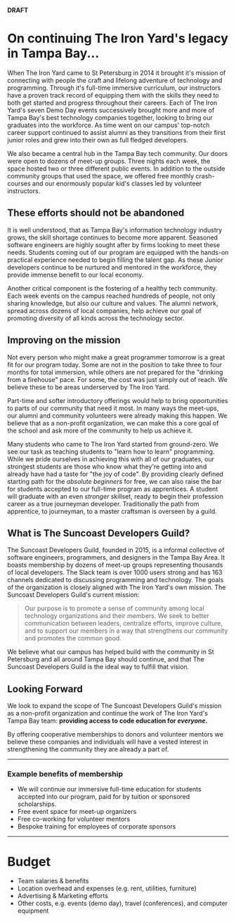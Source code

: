 **DRAFT**

# On continuing The Iron Yard's legacy in Tampa Bay...

When The Iron Yard came to St Petersburg in 2014 it brought it's mission of connecting with people the craft and lifelong adventure of technology and programming. Through it's full-time immersive curriculum, our instructors have a proven track record of equipping them with the skills they need to both get started and progress throughout their careers. Each of The Iron Yard's seven Demo Day events successively brought more and more of Tampa Bay's best technology companies together, looking to bring our graduates into the workforce. As time went on our campus' top-notch career support continued to assist alumni as they transitions from their first junior roles and grew into their own as full fledged developers.

We also became a central hub in the Tampa Bay tech community. Our doors were open to dozens of meet-up groups. Three nights each week, the space hosted two or three different public events. In addition to the outside community groups that used the space, we offered free monthly crash-courses and our enormously popular kid's classes led by volunteer instructors.

## These efforts should not be abandoned

It is well understood, that as Tampa Bay's information technology industry grows, the skill shortage continues to become more apparent. Seasoned software engineers are highly sought after by firms looking to meet these needs. Students coming out of our program are equipped with the hands-on practical experience needed to begin filling the talent gap. As these Junior developers continue to be nurtured and mentored in the workforce, they provide immense benefit to our local economy.

Another critical component is the fostering of a healthy tech community. Each week events on the campus reached hundreds of people, not only sharing knowledge, but also our culture and values. The alumni network, spread across dozens of local companies, help achieve our goal of promoting diversity of all kinds across the technology sector.

## Improving on the mission

Not every person who might make a great programmer tomorrow is a great fit for our program today. Some are not in the position to take three to four months for total immersion, while others are not prepared for the "drinking from a firehouse" pace. For some, the cost was just simply out of reach. We believe these to be areas underserved by The Iron Yard.

Part-time and softer introductory offerings would help to bring opportunities to parts of our community that need it most. In many ways the meet-ups, our alumni and community volunteers were already making this happen. We believe that as a non-profit organization, we can make this a core goal of the school and ask more of the community to help us achieve it.

Many students who came to The Iron Yard started from ground-zero. We see our task as teaching students to "learn how to learn" programming. While we pride ourselves in achieving this with all of our graduates, our strongest students are those who know what they're getting into and already have had a taste for "the joy of code". By providing clearly defined starting path for the *absolute beginners* for free, we can also raise the bar for students accepted to our full-time program as apprentices. A student will graduate with an even *stronger* skillset, ready to begin their profession career as a true journeyman developer. Traditionally the path from apprentice, to journeyman, to a master craftsman is overseen by a guild.

## What is The Suncoast Developers Guild?

The Suncoast Developers Guild, founded in 2015, is a informal collective of software engineers, programmers, and designers in the Tampa Bay Area. It boasts membership by dozens of meet-up groups representing thousands of local developers. The Slack team is over 1000 users strong and has 163 channels dedicated to discussing programming and technology. The goals of the organization is closely aligned with The Iron Yard's own mission. The Suncoast Developers Guild's current mission:

> Our purpose is to promote a sense of community among local technology organizations and their members. We seek to better communication between leaders, centralize efforts, improve culture, and to support our members in a way that strengthens our community and promotes the common good.

We believe what our campus has helped build with the community in St Petersburg and all around Tampa Bay should continue, and that The Suncoast Developers Guild is the ideal way to fulfill that vision.

## Looking Forward

We look to expand the scope of The Suncoast Developers Guild's mission as a non-profit organization and continue the work of The Iron Yard's Tampa Bay team: **providing access to code education for _everyone_.**

By offering cooperative memberships to donors and volunteer mentors we believe these companies and individuals will have a vested interest in strengthening the community they are already a part of.

---

### Example benefits of membership

- We will continue our immersive full-time education for students accepted into our program, paid for by tuition or sponsored scholarships.
- Free event space for meet-up organizers
- Free co-working for volunteer mentors
- Bespoke training for employees of corporate sponsors

---

# Budget
  - Team salaries & benefits
  - Location overhead and expenses (e.g. rent, utilities, furniture)
  - Advertising & Marketing efforts
  - Other costs, e.g. events (demo day), travel (conferences), and computer equipment
